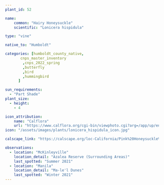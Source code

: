 ```yaml
---
plant_id: 52

name: 
    common: "Hairy Honeysuckle"
    scientific: "Lonicera hispidula" 

type: "vine"

native_to: "Humboldt"

categories: [humboldt_county_native,
       cnps_master_inventory
        ,cnps_2022_spring
        ,butterfly
        ,bird
        ,hummingbird 
      ]

sun_requirements:
  - "Part Shade"
plant_size:
  - height: 
    - 4

icon_attribution: 
    name: "Calflora"
    url: "https://www.calflora.org/cgi-bin/viewphoto.cgi?arg=/app/up/entry/317/95369.jpg" 
icon: "/assets/images/plants/lonicera_hispidula_icon.jpg"

calscape_link: "https://calscape.org/loc-California/Pink%20Honeysuckle%20(Lonicera%20hispidula)"

observations: 
  - location: "McKinleyville"
    location_detail: "Azalea Reserve (Surrounding Areas)"
    last_spotted: "Summer 2021"
  - location: "Manila"
    location_detail: "Ma-le'l Dunes"
    last_spotted: "Winter 2021"
---
```


